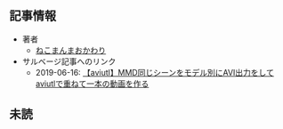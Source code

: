 ## 記事情報
- 著者
	- <a href="https://www.nicovideo.jp/user/1609370" target="_user">ねこまんまおかわり</a>
- サルベージ記事へのリンク
	- 2019-06-16: <a href="https://mmdblomagasaru.blogspot.com/2025/01/aviutlmmdaviaviutl.html" target="_page">【aviutl】MMD同じシーンをモデル別にAVI出力をしてaviutlで重ねて一本の動画を作る</a>
## 未読
